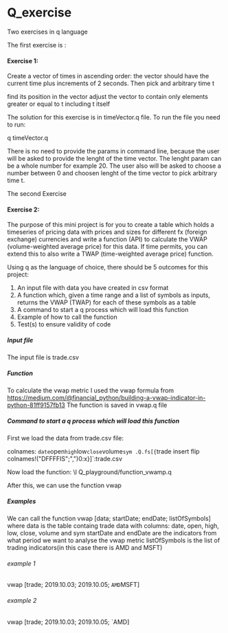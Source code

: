 # Q_exercise
Two exercises in q language

The first exercise is :
 #### Exercise 1:
 Create a vector of times in ascending order: the vector should have the current time plus increments of 2 seconds. Then pick and arbitrary time t
 
 find its position in the vector
 adjust the vector to contain only elements greater or equal to t including t itself


The solution for this exercise is in timeVector.q file. To run the file you need to run:

q timeVector.q

There is no need to provide the params in command line, because the user will be asked to provide the lenght of the time vector. The lenght param can be a whole number for example 20. The user also will be asked to choose a number between 0 and choosen lenght of the time vector to pick arbitrary time t.


The second Exercise 

#### Exercise 2:

The purpose of this mini project is for you to create a table which holds a timeseries 
of pricing data with prices and sizes for different fx (foreign exchange) currencies 
and write a function (API) to calculate the VWAP (volume-weighted average price) for this data. 
If time permits, you can extend this to also write a TWAP (time-weighted average price) function.
 
Using q as the language of choice, there should be 5 outcomes for this project:
 
1. An input file with data you have created in csv format
2. A function which, given a time range and a list of symbols as inputs, returns the VWAP (TWAP) for each of these symbols as a table
3. A command to start a q process which will load this function
4. Example of how to call the function
5. Test(s) to ensure validity of code


##### Input file
The input file is trade.csv

##### Function
To calculate the vwap metric I used the vwap formula from https://medium.com/@financial_python/building-a-vwap-indicator-in-python-81ff9157fb13
The function is saved in vwap.q file

##### Command to start a q process which will load this function

First we load the data from trade.csv file:

colnames: `date`open`high`low`close`volume`sym
.Q.fs[{`trade insert flip colnames!("DFFFFIS";",")0:x}]`:trade.csv

Now load the function:
\l Q_playground/function_vwamp.q 

After this, we can use the function vwap

##### Examples

We can call the function vwap [data; startDate; endDate; listOfSymbols]
where data is the table containg trade data with columns: date, open, high, low, close, volume and sym
startDate and endDate are the indicators from what period we want to analyse the vwap metric
listOfSymbols is the list of trading indicators(in this case there is AMD and MSFT)

###### example 1
vwap [trade; 2019.10.03; 2019.10.05; `AMD`MSFT]

###### example 2
vwap [trade; 2019.10.03; 2019.10.05; `AMD]